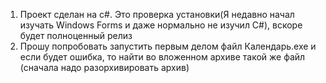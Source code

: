1) Проект сделан на c#. Это проверка установки(Я недавно начал изучать Windows Forms и даже нормально не изучил C#), вскоре будет полноценный релиз
2) Прошу попробовать запустить первым делом файл Календарь.exe и если будет ошибка, то найти во вложенном архиве такой же файл (сначала надо разорхивировать архив)
